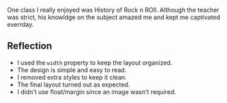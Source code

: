 One class I really enjoyed was History of Rock n ROll. Although the teacher was strict, his knowldge on the subject amazed me and kept me captivated everrday.
## Reflection

- I used the `width` property to keep the layout organized.
- The design is simple and easy to read.
- I removed extra styles to keep it clean.
- The final layout turned out as expected.
- I didn’t use float/margin since an image wasn’t required.
